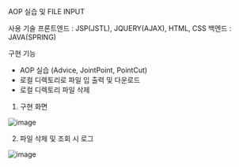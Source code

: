 AOP 실습 및 FILE INPUT

사용 기술
프론트엔드 : JSP(JSTL), JQUERY(AJAX), HTML, CSS
백엔드 : JAVA(SPRING)

구현 기능
- AOP 실습 (Advice, JointPoint, PointCut)
- 로컬 디렉토리로 파일 입 출력 및 다운로드
- 로컬 디렉토리 파일 삭제

1. 구현 화면

![image](https://user-images.githubusercontent.com/67868149/93014376-938f8e80-f5eb-11ea-93f6-a8898ba11884.png)

2. 파일 삭제 및 조회 시  로그

![image](https://user-images.githubusercontent.com/67868149/93014402-ca65a480-f5eb-11ea-8da7-b9ea400146d1.png)
